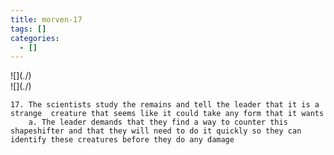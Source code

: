 ```yaml
---
title: morven-17
tags: []
categories:
  - []
---
```

<!-- more --><div class="embedded-image-left">![](./)</div><div class="embedded-image-right">![](./)</div>

	17. The scientists study the remains and tell the leader that it is a strange  creature that seems like it could take any form that it wants
		a. The leader demands that they find a way to counter this shapeshifter and that they will need to do it quickly so they can identify these creatures before they do any damage